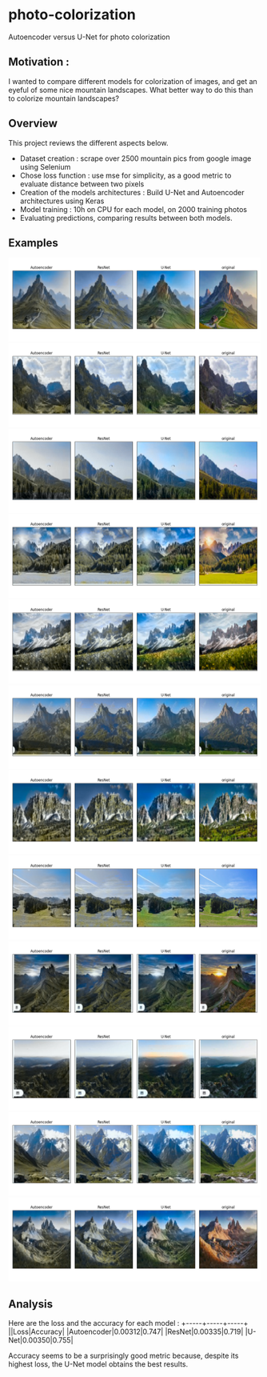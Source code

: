 # photo-colorization
Autoencoder versus U-Net for photo colorization

## Motivation :
I wanted to compare different models for colorization of images, and get an eyeful of some nice mountain landscapes. What better way to do this than to colorize mountain landscapes?


## Overview
This project reviews the different aspects below.

 - Dataset creation : scrape over 2500 mountain pics from google image using Selenium
 - Chose loss function : use mse for simplicity, as a good metric to evaluate distance between two pixels
 - Creation of the models architectures : Build U-Net and Autoencoder architectures using Keras
 - Model training : 10h on CPU for each model, on 2000 training photos
 - Evaluating predictions, comparing results between both models.

## Examples
<img src=https://github.com/Prevost-Guillaume/photo-colorization/blob/main/images/Figure_1.png>
<img src=https://github.com/Prevost-Guillaume/photo-colorization/blob/main/images/Figure_2.png>
<img src=https://github.com/Prevost-Guillaume/photo-colorization/blob/main/images/Figure_3.png>
<img src=https://github.com/Prevost-Guillaume/photo-colorization/blob/main/images/Figure_4.png>
<img src=https://github.com/Prevost-Guillaume/photo-colorization/blob/main/images/Figure_5.png>
<img src=https://github.com/Prevost-Guillaume/photo-colorization/blob/main/images/Figure_6.png>
<img src=https://github.com/Prevost-Guillaume/photo-colorization/blob/main/images/Figure_7.png>
<img src=https://github.com/Prevost-Guillaume/photo-colorization/blob/main/images/Figure_8.png>
<img src=https://github.com/Prevost-Guillaume/photo-colorization/blob/main/images/Figure_9.png>
<img src=https://github.com/Prevost-Guillaume/photo-colorization/blob/main/images/Figure_10.png>
<img src=https://github.com/Prevost-Guillaume/photo-colorization/blob/main/images/Figure_11.png>
<img src=https://github.com/Prevost-Guillaume/photo-colorization/blob/main/images/Figure_12.png>

## Analysis
Here are the loss and the accuracy for each model :
+-----+-----+-----+
||Loss|Accuracy|
|Autoencoder|0.00312|0.747|
|ResNet|0.00335|0.719|
|U-Net|0.00350|0.755|

Accuracy seems to be a surprisingly good metric because, despite its highest loss, the U-Net model obtains the best results.

